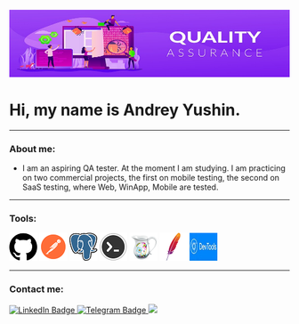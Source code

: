 ![](QA.jpg)

# Hi, my name is Andrey Yushin.
___
### About me:
   * I am an aspiring QA tester. At the moment I am studying. I am practicing on two commercial projects, the first on mobile testing, the second on SaaS testing, where Web, WinApp, Mobile are tested. 
___
### Tools:
[![](GitHub.png)](https://github.com/AndreyYushin/GitHub) [![](Postman.png)](https://github.com/AndreyYushin/Postman) [![](Postgresql.png)](https://github.com/AndreyYushin/SQL) [![](Terminal.png)](https://github.com/AndreyYushin/Terminal) ![](Charles.png) ![](JMeter.png) [![](DevTools.jpg)](https://github.com/AndreyYushin/DevTools)

___
### Contact me:
<div id "badges">
<a href="https://www.linkedin.com/in/andrey-yushin-ba6570290?trk=contact-info">
   <img src="https://img.shields.io/badge/LinkedIn-blue?style=plastic&logo=LinkedIn" alt="LinkedIn Badge"/>
   
<a href="https://t.me/Zeinkor">   
   <img src="https://img.shields.io/badge/Telegram-white?style=plastic&logo=Telegram" alt="Telegram Badge"/>
   
<a href="https://Zeinkor@gmail.com">
   <img src="https://img.shields.io/badge/Gmail-white?style=plastic&logo=Gmail"/>
</div> 
